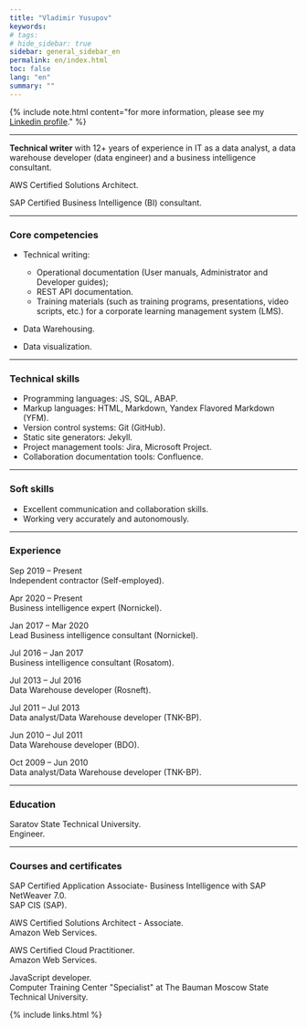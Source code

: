 ```yaml
---
title: "Vladimir Yusupov"
keywords: 
# tags:
# hide_sidebar: true
sidebar: general_sidebar_en
permalink: en/index.html
toc: false
lang: "en"
summary: ""
---
```


{% include note.html content="for more information, please see my [Linkedin profile](https://www.linkedin.com/in/vladimir-yusupov-sap-bi-consultant-technical-communicator/)." %}

***

**Technical writer** with 12+ years of experience in IT as a data analyst, a data warehouse developer (data engineer) and a business intelligence consultant. 

AWS Certified Solutions Architect.

SAP Certified Business Intelligence (BI) consultant.

***

### Core competencies

- Technical writing: 
    
    - Operational documentation (User manuals, Administrator and Developer guides);  
    - REST API documentation.
    - Training materials (such as training programs, presentations, video scripts, etc.) for a corporate learning management system (LMS).

- Data Warehousing.

- Data visualization.

***

### Technical skills

* Programming languages: JS, SQL, ABAP.
* Markup languages: HTML, Markdown, Yandex Flavored Markdown (YFM).
* Version control systems: Git (GitHub).
* Static site generators: Jekyll.
* Project management tools: Jira, Microsoft Project.
* Collaboration documentation tools: Confluence.

***

### Soft skills

* Excellent communication and collaboration skills.
* Working very accurately and autonomously.

***

### Experience

Sep 2019 – Present <br/> Independent contractor (Self-employed).

Apr 2020 – Present <br/> Business intelligence expert (Nornickel).

Jan 2017 – Mar 2020  <br/> Lead Business intelligence consultant (Nornickel).

Jul 2016 – Jan 2017 <br/> Business intelligence consultant (Rosatom).

Jul 2013 – Jul 2016  <br/> Data Warehouse developer (Rosneft).

Jul 2011 – Jul 2013 <br/> Data analyst/Data Warehouse developer (TNK-BP).

Jun 2010 – Jul 2011 <br/> Data Warehouse developer (BDO).

Oct 2009 – Jun 2010 <br/> Data analyst/Data Warehouse developer (TNK-BP).

***

### Education

Saratov State Technical University. <br/> Engineer.

***

### Courses and certificates

SAP Certified Application Associate- Business Intelligence with SAP NetWeaver 7.0. <br/> SAP CIS (SAP).

AWS Certified Solutions Architect - Associate. <br/> Amazon Web Services.

AWS Certified Cloud Practitioner. <br/> Amazon Web Services.

JavaScript developer. <br/> Computer Training Center "Specialist" at The Bauman Moscow State Technical University.

{% include links.html %}
